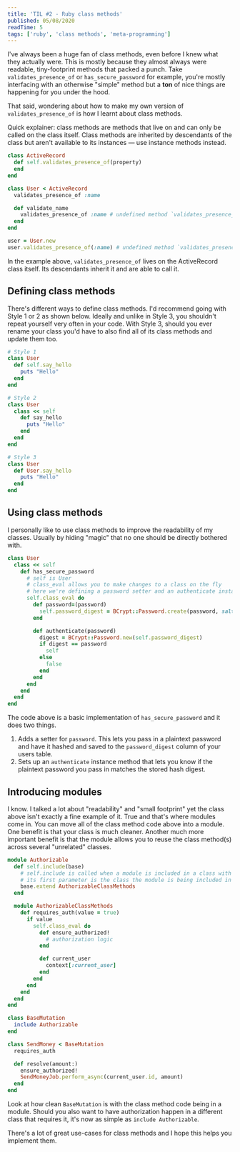 ```yaml
---
title: 'TIL #2 - Ruby class methods'
published: 05/08/2020
readTime: 5
tags: ['ruby', 'class methods', 'meta-programming']
---
```


I've always been a huge fan of class methods, even before I knew what they actually were. This is mostly because they almost always were readable, tiny-footprint methods that packed a punch. Take `validates_presence_of` or `has_secure_password` for example, you're mostly interfacing with an otherwise "simple" method but a **ton** of nice things are happening for you under the hood.

That said, wondering about how to make my own version of `validates_presence_of` is how I learnt about class methods.

Quick explainer: class methods are methods that live on and can only be called on the class itself. Class methods are inherited by descendants of the class but aren't available to its instances — use instance methods instead.

```ruby
class ActiveRecord
  def self.validates_presence_of(property)
  end
end

class User < ActiveRecord
  validates_presence_of :name

  def validate_name
    validates_presence_of :name # undefined method `validates_presence_of' for #<User:0x0000557920dac930>
  end
end

user = User.new
user.validates_presence_of(:name) # undefined method `validates_presence_of' for #<User:0x0000557920dac930>
```

In the example above, `validates_presence_of` lives on the ActiveRecord class itself. Its descendants inherit it and are able to call it.

## Defining class methods

There's different ways to define class methods. I'd recommend going with Style 1 or 2 as shown below. Ideally and unlike in Style 3, you shouldn't repeat yourself very often in your code. With Style 3, should you ever rename your class you'd have to also find all of its class methods and update them too.

```ruby
# Style 1
class User
  def self.say_hello
    puts "Hello"
  end
end

# Style 2
class User
  class << self
    def say_hello
      puts "Hello"
    end
  end
end

# Style 3
class User
  def User.say_hello
    puts "Hello"
  end
end
```

## Using class methods

I personally like to use class methods to improve the readability of my classes. Usually by hiding "magic" that no one should be directly bothered with.

```ruby
class User
  class << self
    def has_secure_password
      # self is User
      # class_eval allows you to make changes to a class on the fly
      # here we're defining a password setter and an authenticate instance method
      self.class_eval do
        def password=(password)
          self.password_digest = BCrypt::Password.create(password, salt: 12)
        end

        def authenticate(password)
          digest = BCrypt::Password.new(self.password_digest)
          if digest == password
            self
          else
            false
          end
        end
      end
    end
  end
end
```

The code above is a basic implementation of `has_secure_password` and it does two things.
1. Adds a setter for `password`. This lets you pass in a plaintext password and have it hashed and saved to the `password_digest` column of your users table.
2. Sets up an `authenticate` instance method that lets you know if the plaintext password you pass in matches the stored hash digest.

## Introducing modules

I know. I talked a lot about "readability" and "small footprint" yet the class above isn't exactly a fine example of it. True and that's where modules come in. You can move all of the class method code above into a module. One benefit is that your class is much cleaner. Another much more important benefit is that the module allows you to reuse the class method(s) across several "unrelated" classes.

```ruby
module Authorizable
  def self.include(base)
    # self.include is called when a module is included in a class with 'include <Module>'
    # its first parameter is the class the module is being included in
    base.extend AuthorizableClassMethods
  end

  module AuthorizableClassMethods
    def requires_auth(value = true)
      if value
        self.class_eval do
          def ensure_authorized!
            # authorization logic
          end

          def current_user
            context[:current_user]
          end
        end
      end
    end
  end
end

class BaseMutation
  include Authorizable
end

class SendMoney < BaseMutation
  requires_auth

  def resolve(amount:)
    ensure_authorized!
    SendMoneyJob.perform_async(current_user.id, amount)
  end
end
```

Look at how clean `BaseMutation` is with the class method code being in a module. Should you also want to have authorization happen in a different class that requires it, it's now as simple as `include Authorizable`.

There's a lot of great use-cases for class methods and I hope this helps you implement them.
